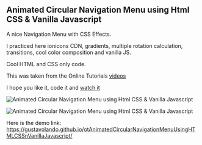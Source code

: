 ## Animated Circular Navigation Menu using Html CSS & Vanilla Javascript

A nice Navigation Menu with CSS Effects.

I practiced here ionicons CDN, gradients, multiple rotation calculation, transitions, cool color composition and vanilla JS.

Cool HTML and CSS only code.

This was taken from the Online Tutorials [videos](https://www.youtube.com/watch?v=ShPPkZEeLPo&t=616s)

I hope you like it, code it and [watch it](https://gustavolando.github.io/otAnimatedCircularNavigationMenuUsingHTMLCSSnVanillaJavascript/)

![Animated Circular Navigation Menu using Html CSS & Vanilla Javascript](https://gustavolando.github.io/otAnimatedCircularNavigationMenuUsingHTMLCSSnVanillaJavascript/Animated%20Circular%20Navigation%20Menu%20using%20Html%20CSS%20n%20Vanilla%20Javascript%201.png)

![Animated Circular Navigation Menu using Html CSS & Vanilla Javascript](https://gustavolando.github.io/otAnimatedCircularNavigationMenuUsingHTMLCSSnVanillaJavascript/Animated%20Circular%20Navigation%20Menu%20using%20Html%20CSS%20n%20Vanilla%20Javascript%202.png)

Here is the demo link:  https://gustavolando.github.io/otAnimatedCircularNavigationMenuUsingHTMLCSSnVanillaJavascript/
